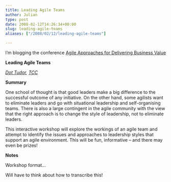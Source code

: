 ```yaml
---
title: Leading Agile Teams
author: Julian
type: post
date: 2008-02-12T14:26:34+00:00
slug: leading-agile-teams 
aliases: ["/2008/02/12/leading-agile-teams"]

---
```

I’m blogging the conference [Agile Approaches for Delivering Business Value][1]

**Leading Agile Teams**

_[Dot Tudor][2], [TCC][3]_

**Summary**

One school of thought is that good leaders make a big difference to the successful outcome of any initiative. On the other hand, some agilists want to eliminate leaders and go with situational leadership and self-organising teams. There is also a large contingent in the agile community with the view that the right approach is to change the style of leadership, not to eliminate leaders.

This interactive workshop will explore the workings of an agile team and attempt to identify the issues and approaches to leadership styles that support an agile environment. This will be fun, informative &#8211; and there may even be prizes!

**Notes**

Workshop format…

Will have to think about how to transcribe this!

 [1]: https://www.unicom.co.uk/product_detail.asp?prdid=1547
 [2]: https://www.linkedin.com/pub/1/b0/aa0
 [3]: https://www.tcc-net.com/